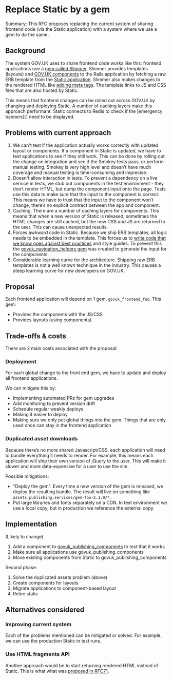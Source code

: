 # Replace Static by a gem

Summary: This RFC proposes replacing the current system of sharing frontend code (via the Static application) with a system where we use a gem to do the same.

## Background

The system GOV.UK uses to share frontend code works like this: frontend applications use a [gem called Slimmer](https://github.com/alphagov/slimmer). Slimmer provides templates (layouts) and [GOV.UK components][cmps] to the Rails application by fetching a raw ERB template from the [Static application](https://github.com/alphagov/static). Slimmer also makes changes to the rendered HTML like [adding meta tags][tags]. The template links to JS and CSS files that are also hosted by Static.

This means that frontend changes can be rolled out across GOV.UK by changing and deploying Static. A number of caching layers make this approach performant. Static connects to Redis to check if the [emergency banners][] need to be displayed.

[cmps]: https://github.com/alphagov/static/blob/master/doc/static-components.md
[emergency-banners]: https://docs.publishing.service.gov.uk/manual/emergency-publishing.html

## Problems with current approach

1. We can't test if the application actually works correctly with updated layout or components. If a component in Static is updated, we have to test applications to see if they still work. This can be done by rolling out the change on integration and see if the Smokey tests pass, or perform manual testing. Smokey is very high level and doesn’t have much coverage and manual testing is time-consuming and imprecise.
2. Doesn't allow interaction in tests. To prevent a dependency on a live service in tests, we stub out components in the test environment - they don’t render HTML, but dump the component input onto the page. Tests use this data to make sure that the input to the component is correct. This means we have to trust that the input to the component won’t change, there’s no explicit contract between the app and component.
3. Caching. There are a number of caching layers for components. This means that when a new version of Static is released, sometimes the HTML changes are still cached, but the new CSS and JS are returned to the user. This can cause unexpected results.
4. Forces awkward code in Static. Because we ship ERB templates, all logic needs to be embedded in the template. This forces us to [write code that we know goes against best practices][analytics-code] and style guides. To prevent this the [govuk_navigation_helpers gem](https://github.com/alphagov/govuk_navigation_helpers) was created to generate the input for the components.
5. Considerable learning curve for the architecture. Shipping raw ERB templates is not a well known technique in the industry. This causes a steep learning curve for new developers on GOV.UK.

[analytics-code]: https://github.com/alphagov/static/blob/master/app/views/govuk_component/analytics_meta_tags.raw.html.erb

## Proposal

Each frontend application will depend on 1 gem, `govuk_frontend_foo`. This gem:

- Provides the components with the JS/CSS
- Provides layouts (using components)

## Trade-offs & costs

There are 2 main costs associated with the proposal:

### Deployment

For each global change to the front end gem, we have to update and deploy all frontend applications.

We can mitigate this by:

- Implementing automated PRs for gem upgrades
- Add monitoring to prevent version drift
- Schedule regular weekly deploys
- Making it easier to deploy
- Making sure we only put global things into the gem. Things that are only used once can stay in the frontend application

### Duplicated asset downloads

Because there’s no more shared Javascript/CSS, each application will need to bundle everything it needs to render. For example, this means each application will ship their own version of jQuery to the user. This will make it slower and more data-expensive for a user to use the site.

Possible mitigations:

- "Deploy the gem". Every time a new version of the gem is released, we deploy the resulting bundle. The result will live on something like `assets.publishing.services/gem-foo-2.1.0/*`.
- Put large libraries and fonts separately on a CDN. In test environment we use a local copy, but in production we reference the external copy.

## Implementation

(Likely to change)

1. Add a component to [govuk_publishing_components][] to test that it works
1. Make sure all applications use govuk_publishing_components
1. Move existing components from Static to govuk_publishing_components

Second phase:

1. Solve the duplicated assets problem (above)
1. Create components for layouts
1. Migrate applications to component-based layout
1. Retire static

[govuk_publishing_components]: https://github.com/alphagov/govuk_publishing_components

## Alternatives considered

### Improving current system

Each of the problems mentioned can be mitigated or solved. For example, we can use the production Static in test runs.

### Use HTML fragments API

Another approach would be to start returning rendered HTML instead of Static. This is what what was [proposed in RFC71][rfc71].

[rfc71]: https://github.com/alphagov/govuk-rfcs/pull/71
[tags]: https://github.com/alphagov/slimmer/blob/master/lib/slimmer/processors/metadata_inserter.rb

